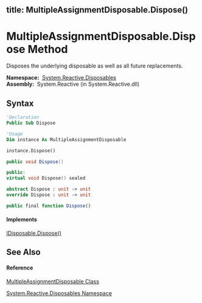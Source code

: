 title: MultipleAssignmentDisposable.Dispose()
---
# MultipleAssignmentDisposable.Dispose Method

Disposes the underlying disposable as well as all future replacements.

**Namespace:**  [System.Reactive.Disposables](System.Reactive.Disposables/System.Reactive.Disposables)  
**Assembly:**  System.Reactive (in System.Reactive.dll)

## Syntax

```vb
'Declaration
Public Sub Dispose
```

```vb
'Usage
Dim instance As MultipleAssignmentDisposable

instance.Dispose()
```

```csharp
public void Dispose()
```

```c++
public:
virtual void Dispose() sealed
```

```fsharp
abstract Dispose : unit -> unit 
override Dispose : unit -> unit 
```

```javascript
public final function Dispose()
```

#### Implements

[IDisposable.Dispose()](https://msdn.microsoft.com/en-us/library/es4s3w1d)

## See Also

#### Reference

[MultipleAssignmentDisposable Class](MultipleAssignmentDisposable/MultipleAssignmentDisposable)

[System.Reactive.Disposables Namespace](System.Reactive.Disposables/System.Reactive.Disposables)





